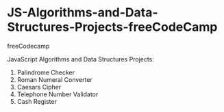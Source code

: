 # JS-Algorithms-and-Data-Structures-Projects-freeCodeCamp

freeCodecamp

JavaScript Algorithms and Data Structures Projects:
1. Palindrome Checker
2. Roman Numeral Converter
3. Caesars Cipher
4. Telephone Number Validator
5. Cash Register
